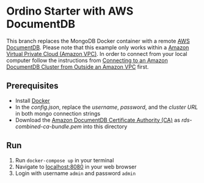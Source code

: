 # Ordino Starter with AWS DocumentDB

This branch replaces the MongoDB Docker container with a remote [AWS DocumentDB](https://aws.amazon.com/de/documentdb/).
Please note that this example only works within a [Amazon Virtual Private Cloud (Amazon VPC)](https://aws.amazon.com/de/vpc/).
In order to connect from your local computer follow the instructions from [Connecting to an Amazon DocumentDB Cluster from Outside an Amazon VPC](https://docs.aws.amazon.com/documentdb/latest/developerguide/connect-from-outside-a-vpc.html) first.

## Prerequisites

* Install [Docker](https://www.docker.com/)
* In the *config.json*, replace the *username*, *password*, and the *cluster URL* in both mongo connection strings
* Download the [Amazon DocumentDB Certificate Authority (CA)](https://s3.amazonaws.com/rds-downloads/rds-combined-ca-bundle.pem) as *rds-combined-ca-bundle.pem* into this directory

## Run

1. Run `docker-compose up` in your terminal
2. Navigate to [localhost:8080](http://localhost:8080) in your web browser
3. Login with username `admin` and password `admin`
